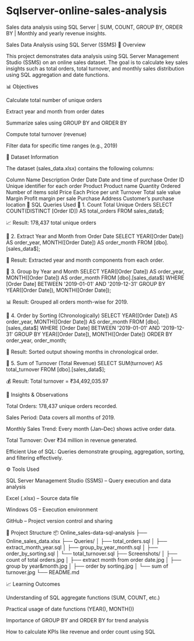 # Sqlserver-online-sales-analysis
Sales data analysis using SQL Server | SUM, COUNT, GROUP BY, ORDER BY | Monthly and yearly revenue insights.


Sales Data Analysis using SQL Server (SSMS)
📘 Overview

This project demonstrates data analysis using SQL Server Management Studio (SSMS) on an online sales dataset.
The goal is to calculate key sales insights such as total orders, total turnover, and monthly sales distribution using SQL aggregation and date functions.

📊 Objectives

Calculate total number of unique orders

Extract year and month from order dates

Summarize sales using GROUP BY and ORDER BY

Compute total turnover (revenue)

Filter data for specific time ranges (e.g., 2019)

🧩 Dataset Information

The dataset (sales_data.xlsx) contains the following columns:

Column Name	Description
Order Date	Date and time of purchase
Order ID	Unique identifier for each order
Product	Product name
Quantity Ordered	Number of items sold
Price Each	Price per unit
Turnover	Total sale value
Margin	Profit margin per sale
Purchase Address	Customer’s purchase location
🧠 SQL Queries Used
🔹 1. Count Total Unique Orders
SELECT 
    COUNT(DISTINCT [Order ID]) AS total_orders
FROM sales_data$;


📈 Result: 178,437 total unique orders

🔹 2. Extract Year and Month from Order Date
SELECT 
    YEAR([Order Date]) AS order_year,
    MONTH([Order Date]) AS order_month
FROM [dbo].[sales_data$];


🧩 Result: Extracted year and month components from each order.

🔹 3. Group by Year and Month
SELECT 
    YEAR([Order Date]) AS order_year,
    MONTH([Order Date]) AS order_month
FROM [dbo].[sales_data$]
WHERE [Order Date] BETWEEN '2019-01-01' AND '2019-12-31'
GROUP BY 
    YEAR([Order Date]), 
    MONTH([Order Date]);


📊 Result: Grouped all orders month-wise for 2019.

🔹 4. Order by Sorting (Chronologically)
SELECT 
    YEAR([Order Date]) AS order_year,
    MONTH([Order Date]) AS order_month
FROM [dbo].[sales_data$]
WHERE [Order Date] BETWEEN '2019-01-01' AND '2019-12-31'
GROUP BY 
    YEAR([Order Date]), 
    MONTH([Order Date])
ORDER BY 
    order_year, 
    order_month;


📅 Result: Sorted output showing months in chronological order.

🔹 5. Sum of Turnover (Total Revenue)
SELECT 
    SUM(turnover) AS total_turnover
FROM [dbo].[sales_data$];


💰 Result: Total turnover = ₹34,492,035.97

🧾 Insights & Observations

Total Orders: 178,437 unique orders recorded.

Sales Period: Data covers all months of 2019.

Monthly Sales Trend: Every month (Jan–Dec) shows active order data.

Total Turnover: Over ₹34 million in revenue generated.

Efficient Use of SQL: Queries demonstrate grouping, aggregation, sorting, and filtering effectively.

⚙️ Tools Used

SQL Server Management Studio (SSMS) – Query execution and data analysis

Excel (.xlsx) – Source data file

Windows OS – Execution environment

GitHub – Project version control and sharing

📁 Project Structure
📦 Online_sales-data-sql-analysis
├── Online_sales_data.xlsx
├── Queries/
│   ├── total_orders.sql
│   ├── extract_month_year.sql
│   ├── group_by_year_month.sql
│   ├── order_by_sorting.sql
│   └── total_turnover.sql
├── Screenshots/
│   ├── count of total orders.jpg
│   ├── extract month from order date.jpg
│   ├── group by year&month.jpg
│   ├── order by sorting.jpg
│   └── sum of turnover.jpg
└── README.md

📈 Learning Outcomes

Understanding of SQL aggregate functions (SUM, COUNT, etc.)

Practical usage of date functions (YEAR(), MONTH())

Importance of GROUP BY and ORDER BY for trend analysis

How to calculate KPIs like revenue and order count using SQL
